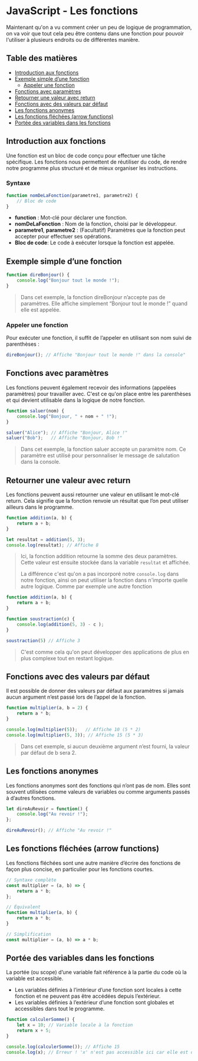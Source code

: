 <!-- omit in toc -->
# JavaScript - Les fonctions

Maintenant qu'on a vu comment créer un peu de logique de programmation, on va voir que tout cela peu être contenu dans une fonction pour pouvoir l'utiliser à plusieurs endroits ou de différentes manière.

<!-- omit in toc -->
## Table des matières

- [Introduction aux fonctions](#introduction-aux-fonctions)
- [Exemple simple d’une fonction](#exemple-simple-dune-fonction)
  - [Appeler une fonction](#appeler-une-fonction)
- [Fonctions avec paramètres](#fonctions-avec-paramètres)
- [Retourner une valeur avec return](#retourner-une-valeur-avec-return)
- [Fonctions avec des valeurs par défaut](#fonctions-avec-des-valeurs-par-défaut)
- [Les fonctions anonymes](#les-fonctions-anonymes)
- [Les fonctions fléchées (arrow functions)](#les-fonctions-fléchées-arrow-functions)
- [Portée des variables dans les fonctions](#portée-des-variables-dans-les-fonctions)

## Introduction aux fonctions

Une fonction est un bloc de code conçu pour effectuer une tâche spécifique. Les fonctions nous permettent de réutiliser du code, de rendre notre programme plus structuré et de mieux organiser les instructions.

<!-- omit in toc -->
### Syntaxe

```js
function nomDeLaFonction(parametre1, parametre2) {
    // Bloc de code
}
```

- **function** : Mot-clé pour déclarer une fonction.
- **nomDeLaFonction** : Nom de la fonction, choisi par le développeur.
- **parametre1**, **parametre2** : (Facultatif) Paramètres que la fonction peut accepter pour effectuer ses opérations.
- **Bloc de code**: Le code à exécuter lorsque la fonction est appelée.

## Exemple simple d’une fonction

```js
function direBonjour() {
    console.log("Bonjour tout le monde !");
}
```

> Dans cet exemple, la fonction direBonjour n’accepte pas de paramètres. Elle affiche simplement “Bonjour tout le monde !” quand elle est appelée.

### Appeler une fonction

Pour exécuter une fonction, il suffit de l’appeler en utilisant son nom suivi de parenthèses :

```js
direBonjour(); // Affiche "Bonjour tout le monde !" dans la console"
```

## Fonctions avec paramètres

Les fonctions peuvent également recevoir des informations (appelées paramètres) pour travailler avec. C'est ce qu'on place entre les parenthèses et qui devient utilisable dans la logique de notre fonction.

```js
function saluer(nom) {
    console.log("Bonjour, " + nom + " !");
}

saluer("Alice"); // Affiche "Bonjour, Alice !"
saluer("Bob");   // Affiche "Bonjour, Bob !"
```

> Dans cet exemple, la fonction saluer accepte un paramètre nom. Ce paramètre est utilisé pour personnaliser le message de salutation dans la console.

## Retourner une valeur avec return

Les fonctions peuvent aussi retourner une valeur en utilisant le mot-clé return. Cela signifie que la fonction renvoie un résultat que l’on peut utiliser ailleurs dans le programme.

```js
function addition(a, b) {
    return a + b;
}

let resultat = addition(5, 3);
console.log(resultat); // Affiche 8
```

> Ici, la fonction addition retourne la somme des deux paramètres. Cette valeur est ensuite stockée dans la variable `resultat` et affichée.
>
> La différence c'est qu'on a pas incorporé notre `console.log` dans notre fonction, ainsi on peut utiliser la fonction dans n'importe quelle autre logique. Comme par exemple une autre fonction

```js
function addition(a, b) {
    return a + b;
}

function soustraction(c) {
    console.log(addition(5, 3) - c );
}

soustraction(5) // Affiche 3
```

> C'est comme cela qu'on peut développer des applications de plus en plus complexe tout en restant logique.

## Fonctions avec des valeurs par défaut

Il est possible de donner des valeurs par défaut aux paramètres si jamais aucun argument n’est passé lors de l’appel de la fonction.

```js
function multiplier(a, b = 2) {
    return a * b;
}

console.log(multiplier(5));   // Affiche 10 (5 * 2)
console.log(multiplier(5, 3)); // Affiche 15 (5 * 3)
```

> Dans cet exemple, si aucun deuxième argument n’est fourni, la valeur par défaut de b sera 2.

## Les fonctions anonymes

Les fonctions anonymes sont des fonctions qui n’ont pas de nom. Elles sont souvent utilisées comme valeurs de variables ou comme arguments passés à d’autres fonctions.

```js
let direAuRevoir = function() {
    console.log("Au revoir !");
};

direAuRevoir(); // Affiche "Au revoir !"
```

## Les fonctions fléchées (arrow functions)

Les fonctions fléchées sont une autre manière d’écrire des fonctions de façon plus concise, en particulier pour les fonctions courtes.

```js
// Syntaxe complète
const multiplier = (a, b) => {
    return a * b;
};

// Équivalent
function multiplier(a, b) {
    return a * b;
}

// Simplification
const multiplier = (a, b) => a * b;
```

## Portée des variables dans les fonctions

La portée (ou scope) d’une variable fait référence à la partie du code où la variable est accessible.

- Les variables définies à l’intérieur d’une fonction sont locales à cette fonction et ne peuvent pas être accédées depuis l’extérieur.
- Les variables définies à l’extérieur d’une fonction sont globales et accessibles dans tout le programme.

```js
function calculerSomme() {
    let x = 10; // Variable locale à la fonction
    return x + 5;
}

console.log(calculerSomme()); // Affiche 15
console.log(x); // Erreur ! 'x' n'est pas accessible ici car elle est définie dans la fonction.
```
